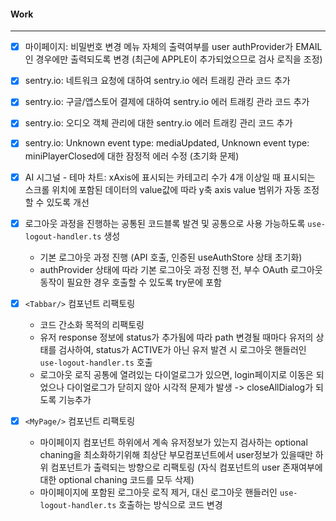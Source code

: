 
#### Work
---
- [x] 마이페이지: 비밀번호 변경 메뉴 자체의 출력여부를 user authProvider가 EMAIL인 경우에만 출력되도록 변경 (최근에 APPLE이 추가되었으므로 검사 로직을 조정)
- [x] sentry.io: 네트워크 요청에 대하여 sentry.io 에러 트래킹 관라 코드 추가
- [x] sentry.io: 구글/앱스토어 결제에 대하여 sentry.io 에러 트래킹 관라 코드 추가
- [x] sentry.io: 오디오 객체 관리에 대한 sentry.io 에러 트래킹 관리 코드 추가
- [x] sentry.io: Unknown event type: mediaUpdated, Unknown event type: miniPlayerClosed에 대한 잠정적 에러 수정 (초기화 문제)
- [x] AI 시그널 - 테마 차트: xAxis에 표시되는 카테고리 수가 4개 이상일 때 표시되는 스크롤 위치에 포함된 데이터의 value값에 따라 y축 axis value 범위가 자동 조정할 수 있도록 개선
- [x] 로그아웃 과정을 진행하는 공통된 코드블록 발견 및 공통으로 사용 가능하도록 `use-logout-handler.ts` 생성
	- 기본 로그아웃 과정 진행 (API 호출, 인증된 useAuthStore 상태 초기화) 
	- authProvider 상태에 따라 기본 로그아웃 과정 진행 전, 부수 OAuth 로그아웃 동작이 필요한 경우 호출할 수 있도록 try문에 포함
- [x] `<Tabbar/>` 컴포넌트 리팩토링
	- 코드 간소화 목적의 리팩토링
	- 유저 response 정보에 status가 추가됨에 따라 path 변경될 때마다 유저의 상태를 검사하여, status가 ACTIVE가 아닌 유저 발견 시 로그아웃 핸들러인 `use-logout-handler.ts` 호출
	- 로그아웃 로직 공통에 열려있는 다이얼로그가 있으면, login페이지로 이동은 되었으나 다이얼로그가 닫히지 않아 시각적 문제가 발생 -> closeAllDialog가 되도록 기능추가

- [x] `<MyPage/>` 컴포넌트 리팩토링
	- 마이페이지 컴포넌트 하위에서 계속 유저정보가 있는지 검사하는 optional chaning을 최소화하기위해 최상단 부모컴포넌트에서 user정보가 있을때만 하위 컴포넌트가 출력되는 방향으로 리팩토링 (자식 컴포넌트의 user 존재여부에 대한 optional chaning 코드를 모두 삭제)
	- 마이페이지에 포함된 로그아웃 로직 제거, 대신 로그아웃 핸들러인 `use-logout-handler.ts` 호출하는 방식으로 코드 변경
